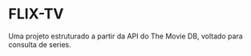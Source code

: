 # FLIX-TV
Uma projeto estruturado a partir da API do The Movie DB, voltado para consulta de series.
